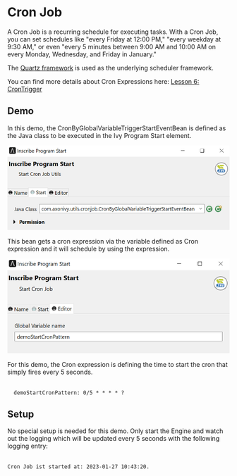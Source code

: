 # Cron Job

A Cron Job is a recurring schedule for executing tasks. With a Cron Job, you can set schedules like "every Friday at 12:00 PM," "every weekday at 9:30 AM," or even "every 5 minutes between 9:00 AM and 10:00 AM on every Monday, Wednesday, and Friday in January."

The [Quartz framework](http://www.quartz-scheduler.org/) is used as the underlying scheduler framework.

You can find more details about Cron Expressions here: [Lesson 6: CronTrigger](http://www.quartz-scheduler.org/documentation/quartz-2.3.0/tutorials/tutorial-lesson-06.html)

## Demo

In this demo, the CronByGlobalVariableTriggerStartEventBean is defined as the Java class to be executed in the Ivy Program Start element.

![Program Start Element screenshot](ProgramStartElement.png "Program Start Element screenshot")

This bean gets a cron expression via the variable defined as Cron expression and it will schedule by using the expression.

![custom editor UI screenshot](customEditorUI.png "custom editor UI screenshot")

For this demo, the Cron expression is defining the time to start the cron that simply fires every 5 seconds.

```

  demoStartCronPattern: 0/5 * * * * ?

```

## Setup

No special setup is needed for this demo. Only start the Engine and watch out the logging which will be updated every 5 seconds with the following logging entry:

```

Cron Job ist started at: 2023-01-27 10:43:20.

```
